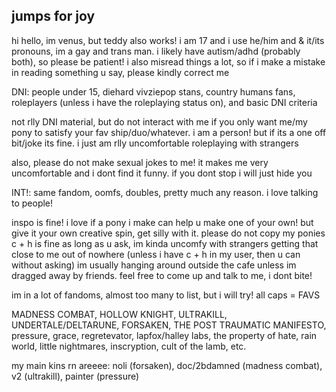 ## jumps for joy

hi hello, im venus, but teddy also works! i am 17 and i use he/him and & it/its pronouns, im a gay and trans man. i likely have autism/adhd (probably both), so please be patient! i also misread things a lot, so if i make a mistake in reading something u say, please kindly correct me


DNI: people under 15, diehard vivziepop stans, country humans fans, roleplayers (unless i have the roleplaying status on), and basic DNI criteria

  not rlly DNI material, but do not interact with me if you only want me/my pony to satisfy your fav ship/duo/whatever. i am a person! but if its a one off bit/joke its fine. i just am rlly uncomfortable roleplaying with strangers 
  
  also, please do not make sexual jokes to me! it makes me very uncomfortable and i dont find it funny. if you dont stop i will just hide you

INT!: same fandom, oomfs, doubles, pretty much any reason. i love talking to people!


inspo is fine! i love if a pony i make can help u make one of your own! but give it your own creative spin, get silly with it. please do not copy my ponies
c + h is fine as long as u ask, im kinda uncomfy with strangers getting that close to me out of nowhere (unless i have c + h in my user, then u can without asking)
im usually hanging around outside the cafe unless im dragged away by friends. feel free to come up and talk to me, i dont bite!


im in a lot of fandoms, almost too many to list, but i will try! all caps = FAVS

MADNESS COMBAT, HOLLOW KNIGHT, ULTRAKILL, UNDERTALE/DELTARUNE, FORSAKEN, THE POST TRAUMATIC MANIFESTO, pressure, grace, regretevator, lapfox/halley labs, the property of hate, rain world, little nightmares, inscryption, cult of the lamb, etc.

my main kins rn areeee: noli (forsaken), doc/2bdamned (madness combat), v2 (ultrakill), painter (pressure)
